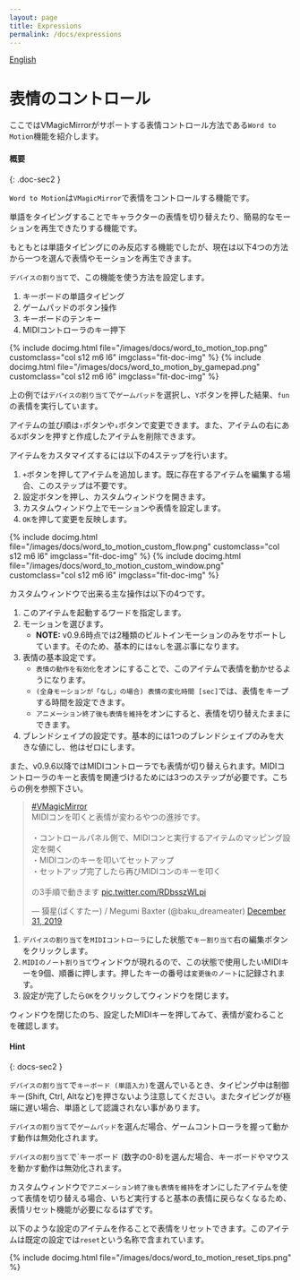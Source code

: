 ```yaml
---
layout: page
title: Expressions
permalink: /docs/expressions
---
```


[English](../en/docs/expression)

# 表情のコントロール

ここではVMagicMirrorがサポートする表情コントロール方法である`Word to Motion`機能を紹介します。

#### 概要
{: .doc-sec2 }

`Word to Motion`は`VMagicMirror`で表情をコントロールする機能です。

単語をタイピングすることでキャラクターの表情を切り替えたり、簡易的なモーションを再生できたりする機能です。

もともとは単語タイピングにのみ反応する機能でしたが、現在は以下4つの方法から一つを選んで表情やモーションを再生できます。

`デバイスの割り当て`で、この機能を使う方法を設定します。

1. キーボードの単語タイピング
2. ゲームパッドのボタン操作
3. キーボードのテンキー
4. MIDIコントローラのキー押下

<div class="row">
{% include docimg.html file="/images/docs/word_to_motion_top.png" customclass="col s12 m6 l6" imgclass="fit-doc-img" %}
{% include docimg.html file="/images/docs/word_to_motion_by_gamepad.png" customclass="col s12 m6 l6" imgclass="fit-doc-img" %}
</div>

上の例では`デバイスの割り当て`で`ゲームパッド`を選択し、`Y`ボタンを押した結果、`fun`の表情を実行しています。

アイテムの並び順は`↑`ボタンや`↓`ボタンで変更できます。また、アイテムの右にある`X`ボタンを押すと作成したアイテムを削除できます。

アイテムをカスタマイズするには以下の4ステップを行います。

1. `+`ボタンを押してアイテムを追加します。既に存在するアイテムを編集する場合、このステップは不要です。
2. 設定ボタンを押し、カスタムウィンドウを開きます。
3. カスタムウィンドウ上でモーションや表情を設定します。
4. `OK`を押して変更を反映します。

<div class="row">
{% include docimg.html file="/images/docs/word_to_motion_custom_flow.png" customclass="col s12 m6 l6" imgclass="fit-doc-img" %}
{% include docimg.html file="/images/docs/word_to_motion_custom_window.png" customclass="col s12 m6 l6" imgclass="fit-doc-img" %}
</div>

カスタムウィンドウで出来る主な操作は以下の4つです。

1. このアイテムを起動するワードを指定します。
2. モーションを選びます。
    * **NOTE:** v0.9.6時点では2種類のビルトインモーションのみをサポートしています。そのため、基本的には`なし`を選ぶ事になります。
3. 表情の基本設定です。
    * `表情の動作を有効化`をオンにすることで、このアイテムで表情を動かせるようになります。
    * `(全身モーションが「なし」の場合) 表情の変化時間 [sec]`では、表情をキープする時間を設定できます。
    * `アニメーション終了後も表情を維持`をオンにすると、表情を切り替えたままにできます。
4. ブレンドシェイプの設定です。基本的には1つのブレンドシェイプのみを大きな値にし、他はゼロにします。


また、v0.9.6以降ではMIDIコントローラでも表情が切り替えられます。MIDIコントローラのキーと表情を関連づけるためには3つのステップが必要です。こちらの例を参照下さい。


<blockquote class="twitter-tweet"><p lang="ja" dir="ltr"><a href="https://twitter.com/hashtag/VMagicMirror?src=hash&amp;ref_src=twsrc%5Etfw">#VMagicMirror</a><br>MIDIコンを叩くと表情が変わるやつの進捗です。<br><br>・コントロールパネル側で、MIDIコンと実行するアイテムのマッピング設定を開く<br>・MIDIコンのキーを叩いてセットアップ<br>・セットアップ完了したら再びMIDIコンのキーを叩く<br><br>の3手順で動きます <a href="https://t.co/RDbsszWLpi">pic.twitter.com/RDbsszWLpi</a></p>&mdash; 獏星(ばくすたー) / Megumi Baxter (@baku_dreameater) <a href="https://twitter.com/baku_dreameater/status/1211990346525077504?ref_src=twsrc%5Etfw">December 31, 2019</a></blockquote> <script async src="https://platform.twitter.com/widgets.js" charset="utf-8"></script>

1. `デバイスの割り当て`を`MIDIコントローラ`にした状態で`キー割り当て`右の編集ボタンをクリックします。
2. `MIDIのノート割り当て`ウィンドウが現れるので、この状態で使用したいMIDIキーを9個、順番に押します。押したキーの番号は`変更後のノート`に記録されます。
3. 設定が完了したら`OK`をクリックしてウィンドウを閉じます。

ウィンドウを閉じたのち、設定したMIDIキーを押してみて、表情が変わることを確認します。


#### Hint
{: docs-sec2 }

`デバイスの割り当て`で`キーボード (単語入力)`を選んでいるとき、タイピング中は制御キー(Shift, Ctrl, Altなど)を押さないよう注意してください。またタイピングが極端に遅い場合、単語として認識されない事があります。

`デバイスの割り当て`で`ゲームパッド`を選んだ場合、ゲームコントローラを握って動かす動作は無効化されます。

`デバイスの割り当て`で`キーボード (数字の0-8)を選んだ場合、キーボードやマウスを動かす動作は無効化されます。

カスタムウィンドウで`アニメーション終了後も表情を維持`をオンにしたアイテムを使って表情を切り替える場合、いちど実行すると基本の表情に戻らなくなるため、表情リセット機能が必要になるはずです。

以下のような設定のアイテムを作ることで表情をリセットできます。このアイテムは既定の設定では`reset`という名称で含まれています。

{% include docimg.html file="/images/docs/word_to_motion_reset_tips.png" %}
